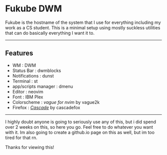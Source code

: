 # Fukube DWM
Fukube is the hostname of the system that I use for everything including my work as a CS student.
This is a minimal setup using mostly suckless utilities that can do basically everything I want it to.

---

## Features 
- WM                  : DWM
- Status Bar          : dwmblocks
- Notifications       : dunst 
- Terminal            : st
- app/scripts manager : dmenu
- Editor              : neovim
- Font                : IBM Plex
- Colorscheme         : *vague for nvim* by vague2k
- Firefox             : *[Cascade](https://github.com/cascadefox/cascade/tree/main)* by cascadefox

---

I highly doubt anyone is going to seriously use any of this, but i did spend over 2 weeks on this, so here you go.
Feel free to do whatever you want with it.
Im also going to create a github.io page on this as well, but im too tired for that rn.

Thanks for viewing this!

